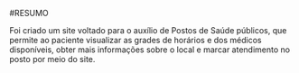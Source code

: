 #RESUMO

Foi criado um site voltado para o auxílio de Postos de Saúde públicos, que permite ao paciente visualizar as grades de horários e dos médicos disponíveis, obter mais informações sobre o local e marcar atendimento no posto por meio do site.
